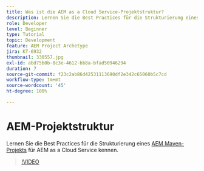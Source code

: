 ```yaml
---
title: Was ist die AEM as a Cloud Service-Projektstruktur?
description: Lernen Sie die Best Practices für die Strukturierung eines Maven-Projekts für AEM as a Cloud Service kennen.
role: Developer
level: Beginner
type: Tutorial
topic: Development
feature: AEM Project Archetype
jira: KT-6932
thumbnail: 330557.jpg
exl-id: abd75b0b-8c3e-4612-bb8a-bfad50946294
duration: 7
source-git-commit: f23c2ab86d42531113690df2e342c65060b5c7cd
workflow-type: tm+mt
source-wordcount: '45'
ht-degree: 100%

---
```


# AEM-Projektstruktur

Lernen Sie die Best Practices für die Strukturierung eines [AEM Maven-Projekts](https://experienceleague.adobe.com/docs/experience-manager-cloud-service/implementing/developing/aem-project-content-package-structure.html?lang=de#developing) für AEM as a Cloud Service kennen.

>[!VIDEO](https://video.tv.adobe.com/v/330557?quality=12&learn=on)
